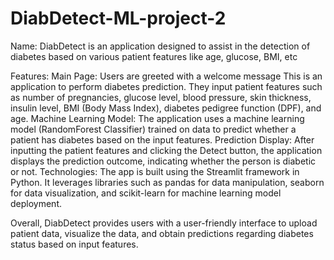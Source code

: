 # DiabDetect-ML-project-2
Name: DiabDetect is an application designed to assist in the detection of diabetes based on various patient features like age, glucose, BMI, etc

Features:
Main Page: Users are greeted with a welcome message
This is an application to perform diabetes prediction. They input patient features such as number of pregnancies, glucose level, blood pressure, skin thickness, insulin level, BMI (Body Mass Index), diabetes pedigree function (DPF), and age.
Machine Learning Model: The application uses a machine learning model (RandomForest Classifier) trained on data to predict whether a patient has diabetes based on the input features.
Prediction Display: After inputting the patient features and clicking the Detect button, the application displays the prediction outcome, indicating whether the person is diabetic or not.
Technologies: The app is built using the Streamlit framework in Python. It leverages libraries such as pandas for data manipulation, seaborn for data visualization, and scikit-learn for machine learning model deployment.

Overall, DiabDetect provides users with a user-friendly interface to upload patient data, visualize the data, and obtain predictions regarding diabetes status based on input features.
